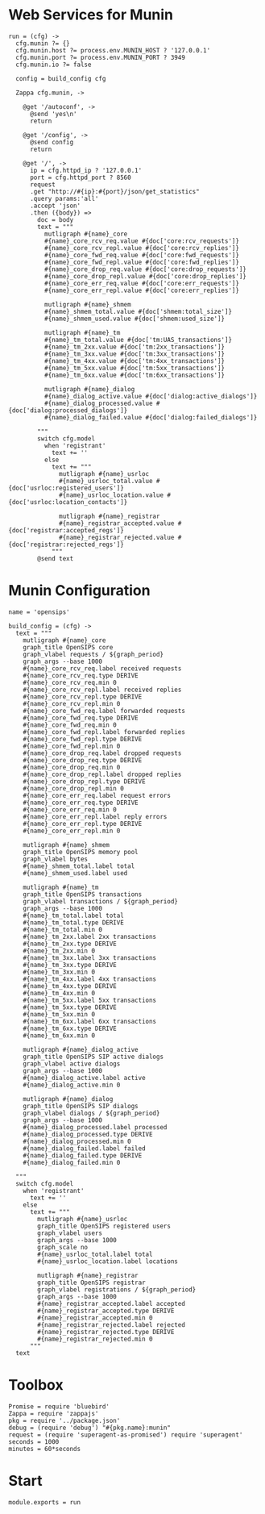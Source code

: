 Web Services for Munin
======================

    run = (cfg) ->
      cfg.munin ?= {}
      cfg.munin.host ?= process.env.MUNIN_HOST ? '127.0.0.1'
      cfg.munin.port ?= process.env.MUNIN_PORT ? 3949
      cfg.munin.io ?= false

      config = build_config cfg

      Zappa cfg.munin, ->

        @get '/autoconf', ->
          @send 'yes\n'
          return

        @get '/config', ->
          @send config
          return

        @get '/', ->
          ip = cfg.httpd_ip ? '127.0.0.1'
          port = cfg.httpd_port ? 8560
          request
          .get "http://#{ip}:#{port}/json/get_statistics"
          .query params:'all'
          .accept 'json'
          .then ({body}) =>
            doc = body
            text = """
              mutligraph #{name}_core
              #{name}_core_rcv_req.value #{doc['core:rcv_requests']}
              #{name}_core_rcv_repl.value #{doc['core:rcv_replies']}
              #{name}_core_fwd_req.value #{doc['core:fwd_requests']}
              #{name}_core_fwd_repl.value #{doc['core:fwd_replies']}
              #{name}_core_drop_req.value #{doc['core:drop_requests']}
              #{name}_core_drop_repl.value #{doc['core:drop_replies']}
              #{name}_core_err_req.value #{doc['core:err_requests']}
              #{name}_core_err_repl.value #{doc['core:err_replies']}

              mutligraph #{name}_shmem
              #{name}_shmem_total.value #{doc['shmem:total_size']}
              #{name}_shmem_used.value #{doc['shmem:used_size']}

              mutligraph #{name}_tm
              #{name}_tm_total.value #{doc['tm:UAS_transactions']}
              #{name}_tm_2xx.value #{doc['tm:2xx_transactions']}
              #{name}_tm_3xx.value #{doc['tm:3xx_transactions']}
              #{name}_tm_4xx.value #{doc['tm:4xx_transactions']}
              #{name}_tm_5xx.value #{doc['tm:5xx_transactions']}
              #{name}_tm_6xx.value #{doc['tm:6xx_transactions']}

              mutligraph #{name}_dialog
              #{name}_dialog_active.value #{doc['dialog:active_dialogs']}
              #{name}_dialog_processed.value #{doc['dialog:processed_dialogs']}
              #{name}_dialog_failed.value #{doc['dialog:failed_dialogs']}

            """
            switch cfg.model
              when 'registrant'
                text += ''
              else
                text += """
                  mutligraph #{name}_usrloc
                  #{name}_usrloc_total.value #{doc['usrloc:registered_users']}
                  #{name}_usrloc_location.value #{doc['usrloc:location_contacts']}

                  mutligraph #{name}_registrar
                  #{name}_registrar_accepted.value #{doc['registrar:accepted_regs']}
                  #{name}_registrar_rejected.value #{doc['registrar:rejected_regs']}
                """
            @send text


Munin Configuration
===================

    name = 'opensips'

    build_config = (cfg) ->
      text = """
        mutligraph #{name}_core
        graph_title OpenSIPS core
        graph_vlabel requests / ${graph_period}
        graph_args --base 1000
        #{name}_core_rcv_req.label received requests
        #{name}_core_rcv_req.type DERIVE
        #{name}_core_rcv_req.min 0
        #{name}_core_rcv_repl.label received replies
        #{name}_core_rcv_repl.type DERIVE
        #{name}_core_rcv_repl.min 0
        #{name}_core_fwd_req.label forwarded requests
        #{name}_core_fwd_req.type DERIVE
        #{name}_core_fwd_req.min 0
        #{name}_core_fwd_repl.label forwarded replies
        #{name}_core_fwd_repl.type DERIVE
        #{name}_core_fwd_repl.min 0
        #{name}_core_drop_req.label dropped requests
        #{name}_core_drop_req.type DERIVE
        #{name}_core_drop_req.min 0
        #{name}_core_drop_repl.label dropped replies
        #{name}_core_drop_repl.type DERIVE
        #{name}_core_drop_repl.min 0
        #{name}_core_err_req.label request errors
        #{name}_core_err_req.type DERIVE
        #{name}_core_err_req.min 0
        #{name}_core_err_repl.label reply errors
        #{name}_core_err_repl.type DERIVE
        #{name}_core_err_repl.min 0

        mutligraph #{name}_shmem
        graph_title OpenSIPS memory pool
        graph_vlabel bytes
        #{name}_shmem_total.label total
        #{name}_shmem_used.label used

        mutligraph #{name}_tm
        graph_title OpenSIPS transactions
        graph_vlabel transactions / ${graph_period}
        graph_args --base 1000
        #{name}_tm_total.label total
        #{name}_tm_total.type DERIVE
        #{name}_tm_total.min 0
        #{name}_tm_2xx.label 2xx transactions
        #{name}_tm_2xx.type DERIVE
        #{name}_tm_2xx.min 0
        #{name}_tm_3xx.label 3xx transactions
        #{name}_tm_3xx.type DERIVE
        #{name}_tm_3xx.min 0
        #{name}_tm_4xx.label 4xx transactions
        #{name}_tm_4xx.type DERIVE
        #{name}_tm_4xx.min 0
        #{name}_tm_5xx.label 5xx transactions
        #{name}_tm_5xx.type DERIVE
        #{name}_tm_5xx.min 0
        #{name}_tm_6xx.label 6xx transactions
        #{name}_tm_6xx.type DERIVE
        #{name}_tm_6xx.min 0

        mutligraph #{name}_dialog_active
        graph_title OpenSIPS SIP active dialogs
        graph_vlabel active dialogs
        graph_args --base 1000
        #{name}_dialog_active.label active
        #{name}_dialog_active.min 0

        mutligraph #{name}_dialog
        graph_title OpenSIPS SIP dialogs
        graph_vlabel dialogs / ${graph_period}
        graph_args --base 1000
        #{name}_dialog_processed.label processed
        #{name}_dialog_processed.type DERIVE
        #{name}_dialog_processed.min 0
        #{name}_dialog_failed.label failed
        #{name}_dialog_failed.type DERIVE
        #{name}_dialog_failed.min 0

      """
      switch cfg.model
        when 'registrant'
          text += ''
        else
          text += """
            mutligraph #{name}_usrloc
            graph_title OpenSIPS registered users
            graph_vlabel users
            graph_args --base 1000
            graph_scale no
            #{name}_usrloc_total.label total
            #{name}_usrloc_location.label locations

            mutligraph #{name}_registrar
            graph_title OpenSIPS registrar
            graph_vlabel registrations / ${graph_period}
            graph_args --base 1000
            #{name}_registrar_accepted.label accepted
            #{name}_registrar_accepted.type DERIVE
            #{name}_registrar_accepted.min 0
            #{name}_registrar_rejected.label rejected
            #{name}_registrar_rejected.type DERIVE
            #{name}_registrar_rejected.min 0
          """
      text

Toolbox
=======

    Promise = require 'bluebird'
    Zappa = require 'zappajs'
    pkg = require '../package.json'
    debug = (require 'debug') "#{pkg.name}:munin"
    request = (require 'superagent-as-promised') require 'superagent'
    seconds = 1000
    minutes = 60*seconds

Start
=====

    module.exports = run
